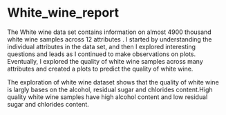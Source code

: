 # White_wine_report

The White wine data set contains information on almost 4900 thousand white wine samples across 12 attributes . I started by understanding the individual attributes in the data set, and then I explored interesting questions and leads as I continued to make observations on plots. Eventually, I explored the quality of white wine samples across many attributes and created a plots to predict the quality of white wine.

The exploration of white wine dataset shows that the quality of white wine is largly bases on the alcohol, residual sugar and chlorides content.High quality white wine samples have high alcohol content and low residual sugar and chlorides content.
